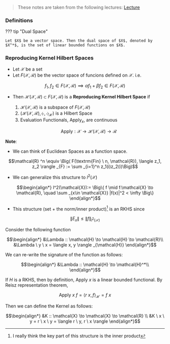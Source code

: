 
> These notes are taken from the following lectures: [Lecture](https://youtu.be/8n2_1EbST-8)

### **Definitions**

??? tip "Dual Space"

    Let $X$ be a vector space. Then the dual space of $X$, denoted by $X^*$, is the set of linear bounded functions on $X$. 

### **Reproducing Kernel Hilbert Spaces**

- Let $\mathcal{X}$ be a set 
- Let $F(\mathcal{X}, \mathcal{R})$ be the vector space of funcions defined on $\mathcal{X}$. i.e. 

$$f_1, f_2 \in F(\mathcal{X}, \mathcal{R}) \implies \alpha f_1 + \beta f_2 \in F(\mathcal{X}, \mathcal{R})$$

- Then $\mathcal{H}(\mathcal{X}, \mathcal{R}) \subset F(\mathcal{X}, \mathcal{R})$ is a **Reproducing Kernel Hilbert Space** if 
    1. $\mathcal{H}(\mathcal{X}, \mathcal{R})$ is a subspace of $F(\mathcal{X}, \mathcal{R})$
    2. $\Big(\mathcal{H}(\mathcal{X}, \mathcal{R}), \langle \cdot, \cdot  \rangle _{\mathcal{H}} \Big)$ is a Hilbert Space
    3. Evaluation Functionals, $\textrm{Apply}_x$, are continuous
    
    $$ \textrm{Apply} : \mathcal{X} \to \mathcal{H}(\mathcal{X}, \mathcal{R}) \to \mathcal{R}
     $$

**Note**: 

- We can think of Euclidean Spaces as a function space.

$$\mathcal{R} ^n \equiv \Big( F(\textrm{Fin} \ n, \mathcal{R}), \langle z_1, z_2  \rangle _{F} :=  \sum _{i=1}^n z_1(i)z_2(i)\Big)$$

- We can generalize this structure to  $l^2(\mathcal{X})$

$$\begin{align*}
l^2(\mathcal{X}):= \Big\{ f \mid f:\mathcal{X} \to \mathcal{R}, \quad 
\sum _{x\in \mathcal{X}} |f(x)|^2 < \infty \Big\}
\end{align*}$$

- This structure (set $+$ the norm/inner product)[^1] is an RKHS since 

$$\| E_x \| \leq \| f \| _{l^2(\mathcal{X})}$$

Consider the following function 

$$\begin{align*}
&\Lambda :: \mathcal{H} \to \mathcal{H} \to \mathcal{R}\\ 
&\Lambda \ y \ x = \langle x, y \rangle _{\mathcal{H}}
\end{align*}$$

We can re-write the signature of the function as follows:

$$\begin{align*}
&\Lambda :: \mathcal{H} \to \mathcal{H}^*\\ 
\end{align*}$$

If $H$ is a RKHS, then by definition, $\textrm{Apply} \ x$ is a linear bounded functional. By Reisz representation theorem, 

$$\textrm{Apply} \ x \ f = \langle r \ x, f \rangle _{\mathcal{H}} = f \ x $$

Then we can define the Kernel as follows: 

$$\begin{align*}
&K :: \mathcal{X} \to \mathcal{X} \to \mathcal{R}  \\ 
&K \ x \ y = r \ x \ y = \langle r \ y,  r \ x \rangle  \end{align*}$$





[^1]: I really think the key part of this structure is the inner product